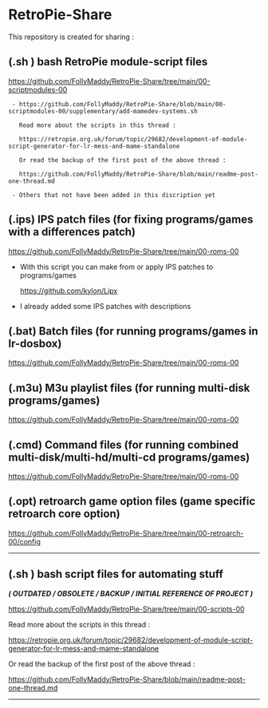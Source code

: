 # RetroPie-Share

This repository is created for sharing :

  
## (.sh ) bash RetroPie module-script files

   https://github.com/FollyMaddy/RetroPie-Share/tree/main/00-scriptmodules-00
   
     - https://github.com/FollyMaddy/RetroPie-Share/blob/main/00-scriptmodules-00/supplementary/add-mamedev-systems.sh
      
       Read more about the scripts in this thread : 
   
       https://retropie.org.uk/forum/topic/29682/development-of-module-script-generator-for-lr-mess-and-mame-standalone

       Or read the backup of the first post of the above thread :

       https://github.com/FollyMaddy/RetroPie-Share/blob/main/readme-post-one-thread.md
       
     - Others that not have been added in this discription yet
     
## (.ips) IPS patch files (for fixing programs/games with a differences patch)

   https://github.com/FollyMaddy/RetroPie-Share/tree/main/00-roms-00
 
   - With this script you can make from or apply IPS patches to programs/games
    
     https://github.com/kylon/Lipx
      
   - I already added some IPS patches with descriptions
 
## (.bat) Batch files (for running programs/games in lr-dosbox)

   https://github.com/FollyMaddy/RetroPie-Share/tree/main/00-roms-00
 
## (.m3u) M3u playlist files (for running multi-disk programs/games)

   https://github.com/FollyMaddy/RetroPie-Share/tree/main/00-roms-00
 
## (.cmd) Command files (for running combined multi-disk/multi-hd/multi-cd programs/games)

   https://github.com/FollyMaddy/RetroPie-Share/tree/main/00-roms-00
 
## (.opt) retroarch game option files (game specific retroarch core option)

   https://github.com/FollyMaddy/RetroPie-Share/tree/main/00-retroarch-00/config
   
---
   
## (.sh ) bash script files for automating stuff 

***( OUTDATED / OBSOLETE / BACKUP / INITIAL REFERENCE OF PROJECT )***
   
   https://github.com/FollyMaddy/RetroPie-Share/tree/main/00-scripts-00
   
   Read more about the scripts in this thread :
   
   https://retropie.org.uk/forum/topic/29682/development-of-module-script-generator-for-lr-mess-and-mame-standalone

   Or read the backup of the first post of the above thread :

   https://github.com/FollyMaddy/RetroPie-Share/blob/main/readme-post-one-thread.md
   
---
 
 
 
